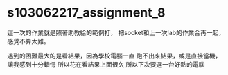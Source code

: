 # s103062217_assignment_8

這一次的作業就是照著助教給的範例打，
把socket和上一次lab的作業合再一起，
感覺不算太難。

遇到的困難最大的是看結果，因為學校電腦一直
跑不出來結果，或是直接當機，讓我感到十分錯愕
所以花在看結果上面很久
所以下次要選一台好點的電腦

